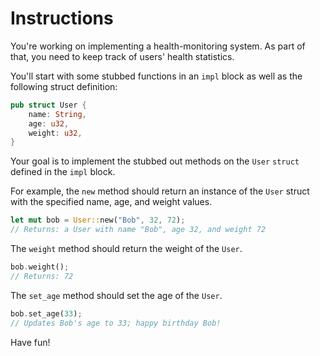 # Instructions

You're working on implementing a health-monitoring system. As part of that, you need to keep track of users' health statistics.

You'll start with some stubbed functions in an `impl` block as well as the following struct definition:

```rust
pub struct User {
    name: String,
    age: u32,
    weight: u32,
}
```

Your goal is to implement the stubbed out methods on the `User` `struct` defined in the `impl` block.

For example, the `new` method should return an instance of the `User` struct with the specified name, age, and weight values.

```rust
let mut bob = User::new("Bob", 32, 72);
// Returns: a User with name "Bob", age 32, and weight 72
```

The `weight` method should return the weight of the `User`.

```rust
bob.weight();
// Returns: 72
```

The `set_age` method should set the age of the `User`.

```rust
bob.set_age(33);
// Updates Bob's age to 33; happy birthday Bob!
```

Have fun!
